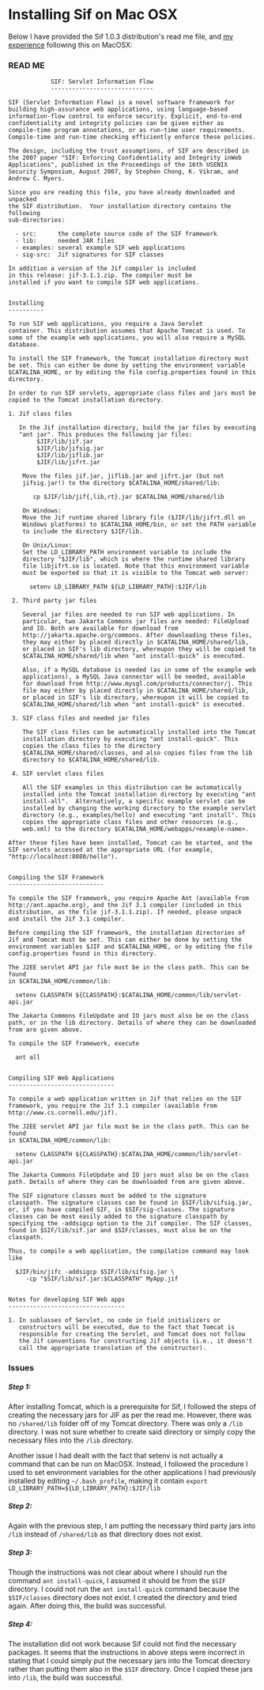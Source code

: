 # Installing Sif on Mac OSX

Below I have provided the Sif 1.0.3 distribution's read me file, and [my experience](https://github.com/K33TY/Jif-Sif-to-Fabric/blob/master/Sif-On-MacOSX.md#issues) following this on MacOSX:

### READ ME

```
            SIF: Servlet Information Flow
            -----------------------------

SIF (Servlet Information Flow) is a novel software framework for
building high-assurance web applications, using language-based
information-flow control to enforce security. Explicit, end-to-end
confidentiality and integrity policies can be given either as
compile-time program annotations, or as run-time user requirements.
Compile-time and run-time checking efficiently enforce these policies.

The design, including the trust assumptions, of SIF are described in
the 2007 paper "SIF: Enforcing Confidentiality and Integrity inWeb
Applications", published in the Proceedings of the 16th USENIX
Security Symposium, August 2007, by Stephen Chong, K. Vikram, and
Andrew C. Myers.

Since you are reading this file, you have already downloaded and unpacked
the SIF distribution.  Your installation directory contains the following
sub-directories:

  - src:      the complete source code of the SIF framework
  - lib:      needed JAR files
  - examples: several example SIF web applications
  - sig-src:  Jif signatures for SIF classes
  
In addition a version of the Jif compiler is included 
in this release: jif-3.1.1.zip. The compiler must be
installed if you want to compile SIF web applications.


Installing
----------

To run SIF web applications, you require a Java Servlet
container. This distribution assumes that Apache Tomcat is used. To
some of the example web applications, you will also require a MySQL
database.

To install the SIF framework, the Tomcat installation directory must
be set. This can either be done by setting the environment variable
$CATALINA_HOME, or by editing the file config.properties found in this
directory.

In order to run SIF servlets, appropriate class files and jars must be
copied to the Tomcat installation directory.

1. Jif class files

   In the Jif installation directory, build the jar files by executing
   "ant jar". This produces the following jar files:
        $JIF/lib/jif.jar
        $JIF/lib/jifsig.jar
        $JIF/lib/jiflib.jar
        $JIF/lib/jifrt.jar

    Move the files jif.jar, jiflib.jar and jifrt.jar (but not
    jifsig.jar!) to the directory $CATALINA_HOME/shared/lib:

       cp $JIF/lib/jif{,lib,rt}.jar $CATALINA_HOME/shared/lib
    
    On Windows:    
    Move the Jif runtime shared library file ($JIF/lib/jifrt.dll on
    Windows platforms) to $CATALINA_HOME/bin, or set the PATH variable
    to include the directory $JIF/lib.

    On Unix/Linux:
    Set the LD_LIBRARY_PATH environment variable to include the
    directory "$JIF/lib", which is where the runtime shared library
    file libjifrt.so is located. Note that this environment variable
    must be exported so that it is visible to the Tomcat web server:

      setenv LD_LIBRARY_PATH ${LD_LIBRARY_PATH}:$JIF/lib
    
 2. Third party jar files

    Several jar files are needed to run SIF web applications. In
    particular, two Jakarta Commons jar files are needed: FileUpload
    and IO. Both are available for download from
    http://jakarta.apache.org/commons. After downloading these files,
    they may either by placed directly in $CATALINA_HOME/shared/lib,
    or placed in SIF's lib directory, whereupon they will be copied to
    $CATALINA_HOME/shared/lib when "ant install-quick" is executed.

    Also, if a MySQL database is needed (as in some of the example web
    applications), a MySQL Java connector will be needed, available
    for download from http://www.mysql.com/products/connector/j. This
    file may either by placed directly in $CATALINA_HOME/shared/lib,
    or placed in SIF's lib directory, whereupon it will be copied to
    $CATALINA_HOME/shared/lib when "ant install-quick" is executed.

 3. SIF class files and needed jar files

    The SIF class files can be automatically installed into the Tomcat
    installation directory by executing "ant install-quick". This
    copies the class files to the directory
    $CATALINA_HOME/shared/classes, and also copies files from the lib
    directory to $CATALINA_HOME/shared/lib.
    
 4. SIF servlet class files

    All the SIF examples in this distribution can be automatically
    installed into the Tomcat installation directory by executing "ant
    install-all".  Alternatively, a specific example servlet can be
    installed by changing the working directory to the example servlet
    directory (e.g., examples/hello) and executing "ant install". This
    copies the appropriate class files and other resources (e.g.,
    web.xml) to the directory $CATALINA_HOME/webapps/<example-name>.
    
After these files have been installed, Tomcat can be started, and the
SIF servlets accessed at the appropriate URL (for example,
"http://localhost:8080/hello").


Compiling the SIF Framework
---------------------------

To compile the SIF framework, you require Apache Ant (available from
http://ant.apache.org), and the Jif 3.1 compiler (included in this
distribution, as the file jif-3.1.1.zip). If needed, please unpack
and install the Jif 3.1 compiler.

Before compiling the SIF framework, the installation directories of
Jif and Tomcat must be set. This can either be done by setting the
environment variables $JIF and $CATALINA_HOME, or by editing the file
config.properties found in this directory.

The J2EE servlet API jar file must be in the class path. This can be found
in $CATALINA_HOME/common/lib:

  setenv CLASSPATH ${CLASSPATH}:$CATALINA_HOME/common/lib/servlet-api.jar

The Jakarta Commons FileUpdate and IO jars must also be on the class
path, or in the lib directory. Details of where they can be downloaded
from are given above.

To compile the SIF framework, execute

  ant all


Compiling SIF Web Applications
------------------------------

To compile a web application written in Jif that relies on the SIF
framework, you require the Jif 3.1 compiler (available from
http://www.cs.cornell.edu/jif).

The J2EE servlet API jar file must be in the class path. This can be found
in $CATALINA_HOME/common/lib:

  setenv CLASSPATH ${CLASSPATH}:$CATALINA_HOME/common/lib/servlet-api.jar

The Jakarta Commons FileUpdate and IO jars must also be on the class
path. Details of where they can be downloaded from are given above.

The SIF signature classes must be added to the signature
classpath. The signature classes can be found in $SIF/lib/sifsig.jar,
or, if you have compiled SIF, in $SIF/sig-classes. The signature
classes can be most easily added to the signature classpath by
specifying the -addsigcp option to the Jif compiler. The SIF classes,
found in $SIF/lib/sif.jar and $SIF/classes, must also be on the
classpath.

Thus, to compile a web application, the compilation command may look like

  $JIF/bin/jifc -addsigcp $SIF/lib/sifsig.jar \
     -cp "$SIF/lib/sif.jar:$CLASSPATH" MyApp.jif


Notes for developing SIF Web apps
---------------------------------

1. In sublasses of Servlet, no code in field initializers or
   constructors will be executed, due to the fact that Tomcat is
   responsible for creating the Servlet, and Tomcat does not follow
   the Jif conventions for constructing Jif objects (i.e., it doesn't
   call the appropriate translation of the constructor).
```

### Issues

##### Step 1:
After installing Tomcat, which is a prerequisite for Sif,  I followed the steps of creating the necessary jars for JIF as per the read me. However, there was no `/shared/lib` folder off of my Tomcat directory. There was only a `/lib` directory. I was not sure whether to create said directory or simply copy the necessary files into the `/lib` directory. 
  
Another issue I had dealt with the fact that setenv is not actually a command that can be run on MacOSX. Instead, I followed the procedure I used to set environment variables for the other applications I had previously installed by editing `~/.bash_profile`, making it contain `export LD_LIBRARY_PATH=${LD_LIBRARY_PATH}:$JIF/lib`

##### Step 2:
Again with the previous step, I am putting the necessary third party jars into `/lib` instead of `/shared/lib` as that directory does not exist.

##### Step 3:
Though the instructions was not clear about where I should run the command `ant install-quick`, I assumed it should be from the `$SIF` directory. I could not run the `ant install-quick` command because the `$SIF/classes` directory does not exist. I created the directory and tried again. After doing this, the build was successful.

##### Step 4:
The installation did not work because Sif could not find the necessary packages. It seems that the instructions in above steps were incorrect in stating that I could simply put the necessary jars into the Tomcat directory rather than putting them also in the `$SIF` directory. Once I copied these jars into `/lib`, the build was successful.
